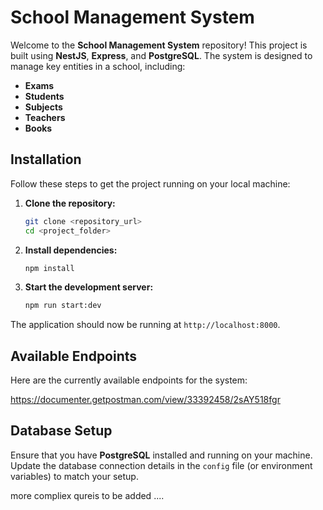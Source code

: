 
# School Management System

Welcome to the **School Management System** repository! This project is built using **NestJS**, **Express**, and **PostgreSQL**. The system is designed to manage key entities in a school, including:

- **Exams**
- **Students**
- **Subjects**
- **Teachers**
- **Books**

## Installation

Follow these steps to get the project running on your local machine:

1. **Clone the repository:**
    ```bash
    git clone <repository_url>
    cd <project_folder>
    ```

2. **Install dependencies:**
    ```bash
    npm install
    ```

3. **Start the development server:**
    ```bash
    npm run start:dev
    ```

The application should now be running at `http://localhost:8000`.

## Available Endpoints

Here are the currently available endpoints for the system:

https://documenter.getpostman.com/view/33392458/2sAY518fgr

## Database Setup

Ensure that you have **PostgreSQL** installed and running on your machine. Update the database connection details in the `config` file (or environment variables) to match your setup.

 more compliex qureis to be added ....
